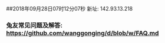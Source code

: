 ##2018年09月28日07时12分07秒 新址: 142.93.13.218
### 兔友常见问题及解答: https://github.com/wanggonging/d/blob/w/FAQ.md

